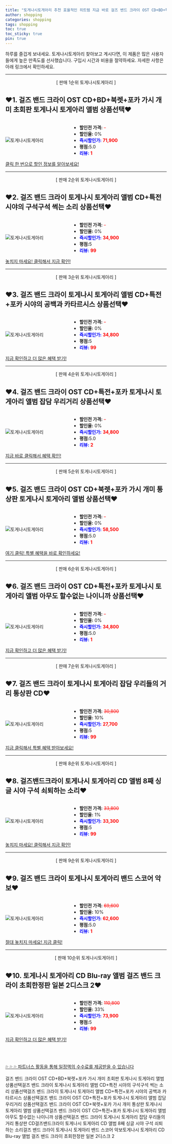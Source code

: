 ```yaml
---
title: "토게나시토게아리 추천 효율적인 히트템 지금 바로 걸즈 밴드 크라이 OST CD+BD+북렛+포카"
author: shopping
categories: shopping
tags: shopping
toc: true
toc_sticky: true
pin: true
---
```

하루를 즐겁게 보내세요. 토게나시토게아리 찾아보고 계시다면, 이 제품은 많은 사용자들에게 높은 만족도를 선사했습니다. 구입시 시간과 비용을 절약하세요. 자세한 사항은 아래 링크에서 확인하세요.

---
<p class="toplist" style="margin: 0 auto; display: block; width: fit-content;">[ 판매 1순위 토게나시토게아리 ]</p>

<h2><strong>❤️1. 걸즈 밴드 크라이 OST CD+BD+북렛+포카 가시 개미 초회판 토게나시 토게아리 앨범 상품선택❤️</strong></h2>

<div style="display: flex; align-items: center;">
    <div style="flex: 0.4;">
        <img src="https://thumbnail7.coupangcdn.com/thumbnails/remote/230x230ex/image/vendor_inventory/baa4/63e7f0ae57b0922b72a89b403971d687ca3b1b3e7ef03f77397465270a0a.jpeg" alt="토게나시토게아리" style="max-width: 100%;">
    </div>
    <div style="flex: 0.6; margin-left: 10px;">
        <ul>
            <li><strong>할인전 가격:</strong> <del style="color: red;">-</del></li>
            <li><strong>할인율:</strong> 0%</li>
            <li><span style='color:blue'><strong>즉시할인가:</strong></span> <span style='color:red'><strong>71,900</strong></span></li>
            <li><strong>평점:</strong>5.0</li>
            <li><span style='color:blue'><strong>리뷰:</strong></span> <span style='color:red'><strong>1</strong></span></li>
        </ul>
    </div>
</div>
<div class="center">
    <a href="https://selin100587001.github.io?lptag=AF9450613&subid=githubio&pageKey=8051741023&traceid=V0-153&itemId=22584292606&vendorItemId=89626046549" class="myButton">
        클릭 한 번으로 할인 정보를 알아보세요!
    </a>
</div>


---
<p class="toplist" style="margin: 0 auto; display: block; width: fit-content;">[ 판매 2순위 토게나시토게아리 ]</p>

<h2><strong>❤️2. 걸즈 밴드 크라이 토게나시 토게아리 앨범 CD+특전 시야의 구석구석 썩는 소리 상품선택❤️</strong></h2>

<div style="display: flex; align-items: center;">
    <div style="flex: 0.4;">
        <img src="https://thumbnail7.coupangcdn.com/thumbnails/remote/230x230ex/image/vendor_inventory/9a7d/cf1a27a9c91ef19f000cbe0d6afdab16c25d809eb9ba72c78d4fe2adec22.jpeg" alt="토게나시토게아리" style="max-width: 100%;">
    </div>
    <div style="flex: 0.6; margin-left: 10px;">
        <ul>
            <li><strong>할인전 가격:</strong> <del style="color: red;">-</del></li>
            <li><strong>할인율:</strong> 0%</li>
            <li><span style='color:blue'><strong>즉시할인가:</strong></span> <span style='color:red'><strong>34,900</strong></span></li>
            <li><strong>평점:</strong>5</li>
            <li><span style='color:blue'><strong>리뷰:</strong></span> <span style='color:red'><strong>99</strong></span></li>
        </ul>
    </div>
</div>
<div class="center">
    <a href="https://selin100587001.github.io?lptag=AF9450613&subid=githubio&pageKey=8131311358&traceid=V0-153&itemId=23092115181&vendorItemId=90125535399" class="myButton">
        놓치지 마세요! 클릭해서 지금 확인!
    </a>
</div>


---
<p class="toplist" style="margin: 0 auto; display: block; width: fit-content;">[ 판매 3순위 토게나시토게아리 ]</p>

<h2><strong>❤️3. 걸즈 밴드 크라이 토게나시 토게아리 앨범 CD+특전+포카 시야의 공백과 카타르시스 상품선택❤️</strong></h2>

<div style="display: flex; align-items: center;">
    <div style="flex: 0.4;">
        <img src="https://thumbnail6.coupangcdn.com/thumbnails/remote/230x230ex/image/vendor_inventory/9a70/2b49ef55ef4cd099d2c98aa6e2650bba9cb77cf8f8a1802cfa8b04d335ae.jpeg" alt="토게나시토게아리" style="max-width: 100%;">
    </div>
    <div style="flex: 0.6; margin-left: 10px;">
        <ul>
            <li><strong>할인전 가격:</strong> <del style="color: red;">-</del></li>
            <li><strong>할인율:</strong> 0%</li>
            <li><span style='color:blue'><strong>즉시할인가:</strong></span> <span style='color:red'><strong>34,800</strong></span></li>
            <li><strong>평점:</strong>5</li>
            <li><span style='color:blue'><strong>리뷰:</strong></span> <span style='color:red'><strong>99</strong></span></li>
        </ul>
    </div>
</div>
<div class="center">
    <a href="https://selin100587001.github.io?lptag=AF9450613&subid=githubio&pageKey=8200577555&traceid=V0-153&itemId=23505043559&vendorItemId=90531448876" class="myButton">
        지금 확인하고 더 많은 혜택 받기!
    </a>
</div>


---
<p class="toplist" style="margin: 0 auto; display: block; width: fit-content;">[ 판매 4순위 토게나시토게아리 ]</p>

<h2><strong>❤️4. 걸즈 밴드 크라이 OST CD+특전+포카 토게나시 토게아리 앨범 잡담 우리거리 상품선택❤️</strong></h2>

<div style="display: flex; align-items: center;">
    <div style="flex: 0.4;">
        <img src="https://thumbnail9.coupangcdn.com/thumbnails/remote/230x230ex/image/vendor_inventory/eca6/e83b1061ad2cdfbde2e3acc1ff8b395b4c782809c533d25163922e013e62.jpeg" alt="토게나시토게아리" style="max-width: 100%;">
    </div>
    <div style="flex: 0.6; margin-left: 10px;">
        <ul>
            <li><strong>할인전 가격:</strong> <del style="color: red;">-</del></li>
            <li><strong>할인율:</strong> 0%</li>
            <li><span style='color:blue'><strong>즉시할인가:</strong></span> <span style='color:red'><strong>34,800</strong></span></li>
            <li><strong>평점:</strong>5.0</li>
            <li><span style='color:blue'><strong>리뷰:</strong></span> <span style='color:red'><strong>2</strong></span></li>
        </ul>
    </div>
</div>
<div class="center">
    <a href="https://selin100587001.github.io?lptag=AF9450613&subid=githubio&pageKey=8067964015&traceid=V0-153&itemId=22698270614&vendorItemId=89733929007" class="myButton">
        지금 바로 클릭해서 혜택 확인!
    </a>
</div>


---
<p class="toplist" style="margin: 0 auto; display: block; width: fit-content;">[ 판매 5순위 토게나시토게아리 ]</p>

<h2><strong>❤️5. 걸즈 밴드 크라이 OST CD+북렛+포카 가시 개미 통상판 토게나시 토게아리 앨범 상품선택❤️</strong></h2>

<div style="display: flex; align-items: center;">
    <div style="flex: 0.4;">
        <img src="https://thumbnail6.coupangcdn.com/thumbnails/remote/230x230ex/image/vendor_inventory/9769/6fe057df604f99800a1d24ea95271c9952b656f93b8c7cf887cb7d158d3a.jpeg" alt="토게나시토게아리" style="max-width: 100%;">
    </div>
    <div style="flex: 0.6; margin-left: 10px;">
        <ul>
            <li><strong>할인전 가격:</strong> <del style="color: red;">-</del></li>
            <li><strong>할인율:</strong> 0%</li>
            <li><span style='color:blue'><strong>즉시할인가:</strong></span> <span style='color:red'><strong>58,500</strong></span></li>
            <li><strong>평점:</strong>5.0</li>
            <li><span style='color:blue'><strong>리뷰:</strong></span> <span style='color:red'><strong>1</strong></span></li>
        </ul>
    </div>
</div>
<div class="center">
    <a href="https://selin100587001.github.io?lptag=AF9450613&subid=githubio&pageKey=8051740957&traceid=V0-153&itemId=22584292216&vendorItemId=89626046402" class="myButton">
        여기 클릭! 특별 혜택을 바로 확인하세요!
    </a>
</div>


---
<p class="toplist" style="margin: 0 auto; display: block; width: fit-content;">[ 판매 6순위 토게나시토게아리 ]</p>

<h2><strong>❤️6. 걸즈 밴드 크라이 OST CD+특전+포카 토게나시 토게아리 앨범 아무도 할수없는 나이니까 상품선택❤️</strong></h2>

<div style="display: flex; align-items: center;">
    <div style="flex: 0.4;">
        <img src="https://thumbnail7.coupangcdn.com/thumbnails/remote/230x230ex/image/vendor_inventory/2a74/0703c34bb9dffc0cdb92581bbe32e160fd94be1044200ec4e2609cf1ee3f.jpeg" alt="토게나시토게아리" style="max-width: 100%;">
    </div>
    <div style="flex: 0.6; margin-left: 10px;">
        <ul>
            <li><strong>할인전 가격:</strong> <del style="color: red;">-</del></li>
            <li><strong>할인율:</strong> 0%</li>
            <li><span style='color:blue'><strong>즉시할인가:</strong></span> <span style='color:red'><strong>34,800</strong></span></li>
            <li><strong>평점:</strong>5.0</li>
            <li><span style='color:blue'><strong>리뷰:</strong></span> <span style='color:red'><strong>1</strong></span></li>
        </ul>
    </div>
</div>
<div class="center">
    <a href="https://selin100587001.github.io?lptag=AF9450613&subid=githubio&pageKey=8067964120&traceid=V0-153&itemId=22698270960&vendorItemId=89733929213" class="myButton">
        지금 확인하고 더 많은 혜택 받기!
    </a>
</div>


---
<p class="toplist" style="margin: 0 auto; display: block; width: fit-content;">[ 판매 7순위 토게나시토게아리 ]</p>

<h2><strong>❤️7. 걸즈 밴드 크라이 토게나시 토게아리 잡담 우리들의 거리 통상판 CD❤️</strong></h2>

<div style="display: flex; align-items: center;">
    <div style="flex: 0.4;">
        <img src="https://thumbnail6.coupangcdn.com/thumbnails/remote/230x230ex/image/vendor_inventory/61e6/a3545471cbb5888b23aa3c37e23363c28a29069b9f863e39ece901ee689b.jpg" alt="토게나시토게아리" style="max-width: 100%;">
    </div>
    <div style="flex: 0.6; margin-left: 10px;">
        <ul>
            <li><strong>할인전 가격:</strong> <del style="color: red;">30,800</del></li>
            <li><strong>할인율:</strong> 10%</li>
            <li><span style='color:blue'><strong>즉시할인가:</strong></span> <span style='color:red'><strong>27,700</strong></span></li>
            <li><strong>평점:</strong>5</li>
            <li><span style='color:blue'><strong>리뷰:</strong></span> <span style='color:red'><strong>99</strong></span></li>
        </ul>
    </div>
</div>
<div class="center">
    <a href="https://selin100587001.github.io?lptag=AF9450613&subid=githubio&pageKey=8119478214&traceid=V0-153&itemId=23024319847&vendorItemId=90058090841" class="myButton">
        지금 클릭해서 특별 혜택 받아보세요!
    </a>
</div>


---
<p class="toplist" style="margin: 0 auto; display: block; width: fit-content;">[ 판매 8순위 토게나시토게아리 ]</p>

<h2><strong>❤️8. 걸즈밴드크라이 토게나시 토게아리 CD 앨범 8째 싱글 시야 구석 쇠퇴하는 소리❤️</strong></h2>

<div style="display: flex; align-items: center;">
    <div style="flex: 0.4;">
        <img src="https://thumbnail7.coupangcdn.com/thumbnails/remote/230x230ex/image/vendor_inventory/5965/638de446bdad57e2dcd94291d30638e0577d5ccd51992cb87a447a1b0e27.jpg" alt="토게나시토게아리" style="max-width: 100%;">
    </div>
    <div style="flex: 0.6; margin-left: 10px;">
        <ul>
            <li><strong>할인전 가격:</strong> <del style="color: red;">33,800</del></li>
            <li><strong>할인율:</strong> 1%</li>
            <li><span style='color:blue'><strong>즉시할인가:</strong></span> <span style='color:red'><strong>33,300</strong></span></li>
            <li><strong>평점:</strong>5</li>
            <li><span style='color:blue'><strong>리뷰:</strong></span> <span style='color:red'><strong>99</strong></span></li>
        </ul>
    </div>
</div>
<div class="center">
    <a href="https://selin100587001.github.io?lptag=AF9450613&subid=githubio&pageKey=8213838779&traceid=V0-153&itemId=23585609871&vendorItemId=90611490705" class="myButton">
        놓치지 마세요! 클릭해서 지금 확인!
    </a>
</div>


---
<p class="toplist" style="margin: 0 auto; display: block; width: fit-content;">[ 판매 9순위 토게나시토게아리 ]</p>

<h2><strong>❤️9. 걸즈 밴드 크라이 토게나시 토게아리 밴드 스코어 악보❤️</strong></h2>

<div style="display: flex; align-items: center;">
    <div style="flex: 0.4;">
        <img src="https://thumbnail10.coupangcdn.com/thumbnails/remote/230x230ex/image/vendor_inventory/351d/b183f2c78bc0b88dc7db7ad84cea9d994653efec5bd12a1794b10ae62535.jpg" alt="토게나시토게아리" style="max-width: 100%;">
    </div>
    <div style="flex: 0.6; margin-left: 10px;">
        <ul>
            <li><strong>할인전 가격:</strong> <del style="color: red;">69,600</del></li>
            <li><strong>할인율:</strong> 10%</li>
            <li><span style='color:blue'><strong>즉시할인가:</strong></span> <span style='color:red'><strong>62,600</strong></span></li>
            <li><strong>평점:</strong>5.0</li>
            <li><span style='color:blue'><strong>리뷰:</strong></span> <span style='color:red'><strong>1</strong></span></li>
        </ul>
    </div>
</div>
<div class="center">
    <a href="https://selin100587001.github.io?lptag=AF9450613&subid=githubio&pageKey=8119513231&traceid=V0-153&itemId=23024630955&vendorItemId=90058402391" class="myButton">
        절대 놓치지 마세요! 지금 클릭!
    </a>
</div>


---
<p class="toplist" style="margin: 0 auto; display: block; width: fit-content;">[ 판매 10순위 토게나시토게아리 ]</p>

<h2><strong>❤️10. 토게나시 토게아리 CD Blu-ray 앨범 걸즈 밴드 크라이 초회한정판 일본 2디스크 2❤️</strong></h2>

<div style="display: flex; align-items: center;">
    <div style="flex: 0.4;">
        <img src="https://thumbnail9.coupangcdn.com/thumbnails/remote/230x230ex/image/vendor_inventory/079b/2526c07f45be866374d674ca038b04102b0f57c7de1085066bbb57dd0676.jpg" alt="토게나시토게아리" style="max-width: 100%;">
    </div>
    <div style="flex: 0.6; margin-left: 10px;">
        <ul>
            <li><strong>할인전 가격:</strong> <del style="color: red;">110,800</del></li>
            <li><strong>할인율:</strong> 33%</li>
            <li><span style='color:blue'><strong>즉시할인가:</strong></span> <span style='color:red'><strong>73,900</strong></span></li>
            <li><strong>평점:</strong>5</li>
            <li><span style='color:blue'><strong>리뷰:</strong></span> <span style='color:red'><strong>99</strong></span></li>
        </ul>
    </div>
</div>
<div class="center">
    <a href="https://selin100587001.github.io?lptag=AF9450613&subid=githubio&pageKey=8120985205&traceid=V0-153&itemId=23035464304&vendorItemId=90069212712" class="myButton">
        지금 확인하고 더 많은 혜택 받기!
    </a>
</div>

<br><br><br>[💦 💦 💦 파트너스 활동을 통해 일정액의 수수료를 제공받을 수 있습니다](https://link.coupang.com/a/bcpT2c)<br><br>걸즈 밴드 크라이 OST CD+BD+북렛+포카 가시 개미 초회판 토게나시 토게아리 앨범 상품선택걸즈 밴드 크라이 토게나시 토게아리 앨범 CD+특전 시야의 구석구석 썩는 소리 상품선택걸즈 밴드 크라이 토게나시 토게아리 앨범 CD+특전+포카 시야의 공백과 카타르시스 상품선택걸즈 밴드 크라이 OST CD+특전+포카 토게나시 토게아리 앨범 잡담 우리거리 상품선택걸즈 밴드 크라이 OST CD+북렛+포카 가시 개미 통상판 토게나시 토게아리 앨범 상품선택걸즈 밴드 크라이 OST CD+특전+포카 토게나시 토게아리 앨범 아무도 할수없는 나이니까 상품선택걸즈 밴드 크라이 토게나시 토게아리 잡담 우리들의 거리 통상판 CD걸즈밴드크라이 토게나시 토게아리 CD 앨범 8째 싱글 시야 구석 쇠퇴하는 소리걸즈 밴드 크라이 토게나시 토게아리 밴드 스코어 악보토게나시 토게아리 CD Blu-ray 앨범 걸즈 밴드 크라이 초회한정판 일본 2디스크 2